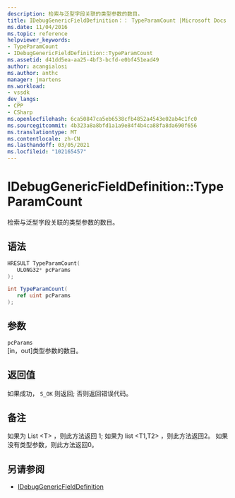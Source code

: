 ```yaml
---
description: 检索与泛型字段关联的类型参数的数目。
title: IDebugGenericFieldDefinition：： TypeParamCount |Microsoft Docs
ms.date: 11/04/2016
ms.topic: reference
helpviewer_keywords:
- TypeParamCount
- IDebugGenericFieldDefinition::TypeParamCount
ms.assetid: d41dd5ea-aa25-4bf3-bcfd-e0bf451ead49
author: acangialosi
ms.author: anthc
manager: jmartens
ms.workload:
- vssdk
dev_langs:
- CPP
- CSharp
ms.openlocfilehash: 6ca50847ca5eb6538cfb4852a4543e02ab4c1fc0
ms.sourcegitcommit: 4b323a8a8bfd1a1a9e84f4b4ca88fa8da690f656
ms.translationtype: MT
ms.contentlocale: zh-CN
ms.lasthandoff: 03/05/2021
ms.locfileid: "102165457"
---
```

# <a name="idebuggenericfielddefinitiontypeparamcount"></a>IDebugGenericFieldDefinition::TypeParamCount
检索与泛型字段关联的类型参数的数目。

## <a name="syntax"></a>语法

```cpp
HRESULT TypeParamCount(
   ULONG32* pcParams
);
```

```csharp
int TypeParamCount(
   ref uint pcParams
);
```

## <a name="parameters"></a>参数
`pcParams`\
[in，out]类型参数的数目。

## <a name="return-value"></a>返回值
 如果成功， `S_OK` 则返回; 否则返回错误代码。

## <a name="remarks"></a>备注
 如果为 List \<T> ，则此方法返回 1; 如果为 list \<T1,T2> ，则此方法返回2。 如果没有类型参数，则此方法返回0。

## <a name="see-also"></a>另请参阅
- [IDebugGenericFieldDefinition](../../../extensibility/debugger/reference/idebuggenericfielddefinition.md)
